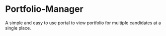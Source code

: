 # Portfolio-Manager
A simple and easy to use portal to view portfolio for multiple candidates at a single place.
